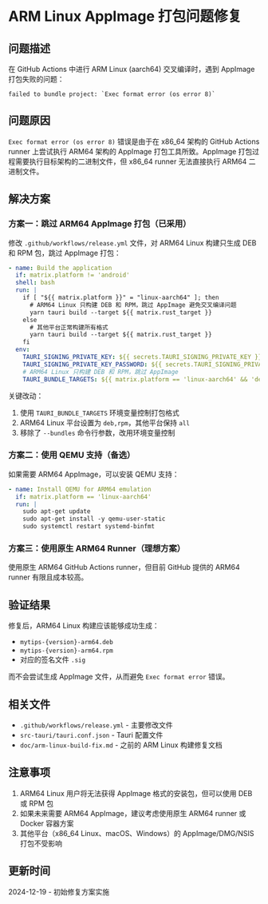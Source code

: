 # ARM Linux AppImage 打包问题修复

## 问题描述

在 GitHub Actions 中进行 ARM Linux (aarch64) 交叉编译时，遇到 AppImage 打包失败的问题：

```
failed to bundle project: `Exec format error (os error 8)`
```

## 问题原因

`Exec format error (os error 8)` 错误是由于在 x86_64 架构的 GitHub Actions runner 上尝试执行 ARM64 架构的 AppImage 打包工具所致。AppImage 打包过程需要执行目标架构的二进制文件，但 x86_64 runner 无法直接执行 ARM64 二进制文件。

## 解决方案

### 方案一：跳过 ARM64 AppImage 打包（已采用）

修改 `.github/workflows/release.yml` 文件，对 ARM64 Linux 构建只生成 DEB 和 RPM 包，跳过 AppImage 打包：

```yaml
- name: Build the application
  if: matrix.platform != 'android'
  shell: bash
  run: |
    if [ "${{ matrix.platform }}" = "linux-aarch64" ]; then
      # ARM64 Linux 只构建 DEB 和 RPM，跳过 AppImage 避免交叉编译问题
      yarn tauri build --target ${{ matrix.rust_target }}
    else
      # 其他平台正常构建所有格式
      yarn tauri build --target ${{ matrix.rust_target }}
    fi
  env:
    TAURI_SIGNING_PRIVATE_KEY: ${{ secrets.TAURI_SIGNING_PRIVATE_KEY }}
    TAURI_SIGNING_PRIVATE_KEY_PASSWORD: ${{ secrets.TAURI_SIGNING_PRIVATE_KEY_PASSWORD }}
    # ARM64 Linux 只构建 DEB 和 RPM，跳过 AppImage
    TAURI_BUNDLE_TARGETS: ${{ matrix.platform == 'linux-aarch64' && 'deb,rpm' || 'all' }}
```

关键改动：
1. 使用 `TAURI_BUNDLE_TARGETS` 环境变量控制打包格式
2. ARM64 Linux 平台设置为 `deb,rpm`，其他平台保持 `all`
3. 移除了 `--bundles` 命令行参数，改用环境变量控制

### 方案二：使用 QEMU 支持（备选）

如果需要 ARM64 AppImage，可以安装 QEMU 支持：

```yaml
- name: Install QEMU for ARM64 emulation
  if: matrix.platform == 'linux-aarch64'
  run: |
    sudo apt-get update
    sudo apt-get install -y qemu-user-static
    sudo systemctl restart systemd-binfmt
```

### 方案三：使用原生 ARM64 Runner（理想方案）

使用原生 ARM64 GitHub Actions runner，但目前 GitHub 提供的 ARM64 runner 有限且成本较高。

## 验证结果

修复后，ARM64 Linux 构建应该能够成功生成：
- `mytips-{version}-arm64.deb`
- `mytips-{version}-arm64.rpm`
- 对应的签名文件 `.sig`

而不会尝试生成 AppImage 文件，从而避免 `Exec format error` 错误。

## 相关文件

- `.github/workflows/release.yml` - 主要修改文件
- `src-tauri/tauri.conf.json` - Tauri 配置文件
- `doc/arm-linux-build-fix.md` - 之前的 ARM Linux 构建修复文档

## 注意事项

1. ARM64 Linux 用户将无法获得 AppImage 格式的安装包，但可以使用 DEB 或 RPM 包
2. 如果未来需要 ARM64 AppImage，建议考虑使用原生 ARM64 runner 或 Docker 容器方案
3. 其他平台（x86_64 Linux、macOS、Windows）的 AppImage/DMG/NSIS 打包不受影响

## 更新时间

2024-12-19 - 初始修复方案实施